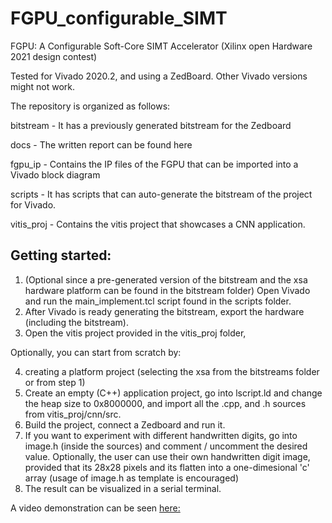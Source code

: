 # FGPU_configurable_SIMT
FGPU: A Configurable Soft-Core SIMT Accelerator (Xilinx open Hardware 2021 design contest)

Tested for Vivado 2020.2, and using a ZedBoard.
Other Vivado versions might not work.

The repository is organized as follows:

bitstream - It has a previously generated bitstream for the Zedboard

docs - The written report can be found here

fgpu_ip - Contains the IP files of the FGPU that can be imported into a Vivado block diagram

scripts - It has scripts that can auto-generate the bitstream of the project for Vivado.

vitis_proj - Contains the vitis project that showcases a CNN application.


## Getting started:

1. (Optional since a pre-generated version of the bitstream and the xsa hardware platform can be found in the bitstream folder) Open Vivado and run the main_implement.tcl script found in the scripts folder.
2. After Vivado is ready generating the bitstream, export the hardware (including the bitstream).
3. Open the vitis project provided in the vitis_proj folder, 

Optionally, you can start from scratch by:

4. creating a platform project (selecting the xsa from the bitstreams folder or from step 1)
5. Create an empty (C++) application project, go into lscript.ld and change the heap size to 0x8000000, and import all the .cpp, and .h sources from vitis_proj/cnn/src.
6. Build the project, connect a Zedboard and run it.
7. If you want to experiment with different handwritten digits, go into image.h (inside the sources) and comment / uncomment the desired value. 
Optionally, the user can use their own handwritten digit image, provided that its 28x28 pixels and its flatten into a one-dimesional 'c' array (usage of image.h as template is encouraged)
8. The result can be visualized in a serial terminal.

A video demonstration can be seen [here:](https://youtube.com)
